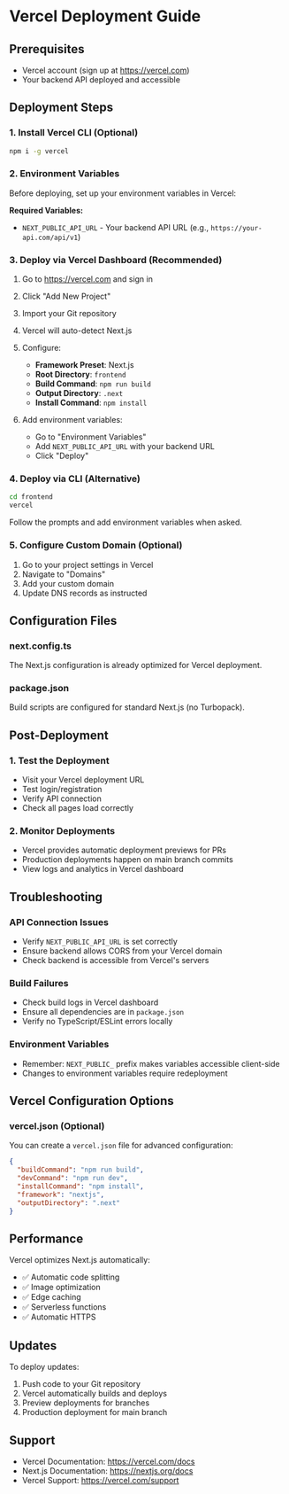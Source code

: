 # Vercel Deployment Guide

## Prerequisites
- Vercel account (sign up at https://vercel.com)
- Your backend API deployed and accessible

## Deployment Steps

### 1. Install Vercel CLI (Optional)
```bash
npm i -g vercel
```

### 2. Environment Variables
Before deploying, set up your environment variables in Vercel:

**Required Variables:**
- `NEXT_PUBLIC_API_URL` - Your backend API URL (e.g., `https://your-api.com/api/v1`)

### 3. Deploy via Vercel Dashboard (Recommended)

1. Go to https://vercel.com and sign in
2. Click "Add New Project"
3. Import your Git repository
4. Vercel will auto-detect Next.js
5. Configure:
   - **Framework Preset**: Next.js
   - **Root Directory**: `frontend`
   - **Build Command**: `npm run build`
   - **Output Directory**: `.next`
   - **Install Command**: `npm install`

6. Add environment variables:
   - Go to "Environment Variables"
   - Add `NEXT_PUBLIC_API_URL` with your backend URL
   - Click "Deploy"

### 4. Deploy via CLI (Alternative)

```bash
cd frontend
vercel
```

Follow the prompts and add environment variables when asked.

### 5. Configure Custom Domain (Optional)

1. Go to your project settings in Vercel
2. Navigate to "Domains"
3. Add your custom domain
4. Update DNS records as instructed

## Configuration Files

### next.config.ts
The Next.js configuration is already optimized for Vercel deployment.

### package.json
Build scripts are configured for standard Next.js (no Turbopack).

## Post-Deployment

### 1. Test the Deployment
- Visit your Vercel deployment URL
- Test login/registration
- Verify API connection
- Check all pages load correctly

### 2. Monitor Deployments
- Vercel provides automatic deployment previews for PRs
- Production deployments happen on main branch commits
- View logs and analytics in Vercel dashboard

## Troubleshooting

### API Connection Issues
- Verify `NEXT_PUBLIC_API_URL` is set correctly
- Ensure backend allows CORS from your Vercel domain
- Check backend is accessible from Vercel's servers

### Build Failures
- Check build logs in Vercel dashboard
- Ensure all dependencies are in `package.json`
- Verify no TypeScript/ESLint errors locally

### Environment Variables
- Remember: `NEXT_PUBLIC_` prefix makes variables accessible client-side
- Changes to environment variables require redeployment

## Vercel Configuration Options

### vercel.json (Optional)
You can create a `vercel.json` file for advanced configuration:

```json
{
  "buildCommand": "npm run build",
  "devCommand": "npm run dev",
  "installCommand": "npm install",
  "framework": "nextjs",
  "outputDirectory": ".next"
}
```

## Performance

Vercel optimizes Next.js automatically:
- ✅ Automatic code splitting
- ✅ Image optimization
- ✅ Edge caching
- ✅ Serverless functions
- ✅ Automatic HTTPS

## Updates

To deploy updates:
1. Push code to your Git repository
2. Vercel automatically builds and deploys
3. Preview deployments for branches
4. Production deployment for main branch

## Support

- Vercel Documentation: https://vercel.com/docs
- Next.js Documentation: https://nextjs.org/docs
- Vercel Support: https://vercel.com/support

